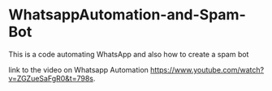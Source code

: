 # WhatsappAutomation-and-Spam-Bot
This is a code automating WhatsApp and also how to create a spam bot 

link to the video on Whatsapp Automation
https://www.youtube.com/watch?v=ZGZueSaFgR0&t=798s.
